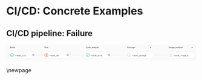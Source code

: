 

# CI/CD: Concrete Examples

## CI/CD pipeline: Failure

![Failing pipelines](FailingPipeline.png)

\newpage
